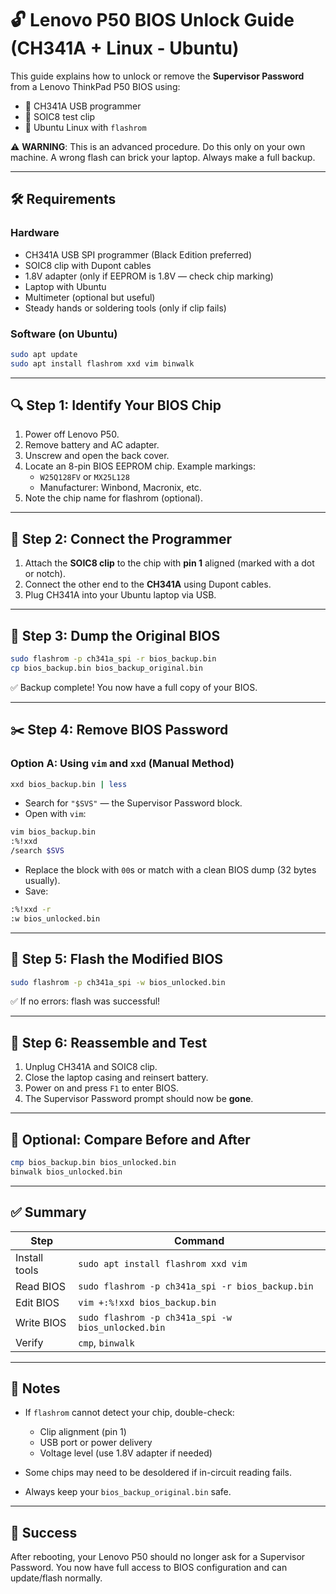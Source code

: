 
# 🔓 Lenovo P50 BIOS Unlock Guide (CH341A + Linux - Ubuntu)

This guide explains how to unlock or remove the **Supervisor Password** from a Lenovo ThinkPad P50 BIOS using:

- 🧰 CH341A USB programmer
- 🧪 SOIC8 test clip
- 🐧 Ubuntu Linux with `flashrom`

⚠️ **WARNING**: This is an advanced procedure. Do this only on your own machine. A wrong flash can brick your laptop. Always make a full backup.

---

## 🛠️ Requirements

### Hardware
- CH341A USB SPI programmer (Black Edition preferred)
- SOIC8 clip with Dupont cables
- 1.8V adapter (only if EEPROM is 1.8V — check chip marking)
- Laptop with Ubuntu
- Multimeter (optional but useful)
- Steady hands or soldering tools (only if clip fails)

### Software (on Ubuntu)
```bash
sudo apt update
sudo apt install flashrom xxd vim binwalk
```

---

## 🔍 Step 1: Identify Your BIOS Chip

1. Power off Lenovo P50.
2. Remove battery and AC adapter.
3. Unscrew and open the back cover.
4. Locate an 8-pin BIOS EEPROM chip. Example markings:
   - `W25Q128FV` or `MX25L128`
   - Manufacturer: Winbond, Macronix, etc.
5. Note the chip name for flashrom (optional).

---

## 🔌 Step 2: Connect the Programmer

1. Attach the **SOIC8 clip** to the chip with **pin 1** aligned (marked with a dot or notch).
2. Connect the other end to the **CH341A** using Dupont cables.
3. Plug CH341A into your Ubuntu laptop via USB.

---

## 💾 Step 3: Dump the Original BIOS

```bash
sudo flashrom -p ch341a_spi -r bios_backup.bin
cp bios_backup.bin bios_backup_original.bin
```

✅ Backup complete! You now have a full copy of your BIOS.

---

## ✂️ Step 4: Remove BIOS Password

### Option A: Using `vim` and `xxd` (Manual Method)
```bash
xxd bios_backup.bin | less
```

- Search for `"$SVS"` — the Supervisor Password block.
- Open with `vim`:
```bash
vim bios_backup.bin
:%!xxd
/search $SVS
```

- Replace the block with `00`s or match with a clean BIOS dump (32 bytes usually).
- Save:
```bash
:%!xxd -r
:w bios_unlocked.bin
```

---

## 🔁 Step 5: Flash the Modified BIOS

```bash
sudo flashrom -p ch341a_spi -w bios_unlocked.bin
```

✅ If no errors: flash was successful!

---

## 🔌 Step 6: Reassemble and Test

1. Unplug CH341A and SOIC8 clip.
2. Close the laptop casing and reinsert battery.
3. Power on and press `F1` to enter BIOS.
4. The Supervisor Password prompt should now be **gone**.

---

## 🧪 Optional: Compare Before and After

```bash
cmp bios_backup.bin bios_unlocked.bin
binwalk bios_unlocked.bin
```

---

## ✅ Summary

| Step | Command |
|------|---------|
| Install tools | `sudo apt install flashrom xxd vim` |
| Read BIOS | `sudo flashrom -p ch341a_spi -r bios_backup.bin` |
| Edit BIOS | `vim +:%!xxd bios_backup.bin` |
| Write BIOS | `sudo flashrom -p ch341a_spi -w bios_unlocked.bin` |
| Verify | `cmp`, `binwalk` |

---

## 📌 Notes

- If `flashrom` cannot detect your chip, double-check:
  - Clip alignment (pin 1)
  - USB port or power delivery
  - Voltage level (use 1.8V adapter if needed)

- Some chips may need to be desoldered if in-circuit reading fails.

- Always keep your `bios_backup_original.bin` safe.

---

## 🔐 Success

After rebooting, your Lenovo P50 should no longer ask for a Supervisor Password. You now have full access to BIOS configuration and can update/flash normally.
